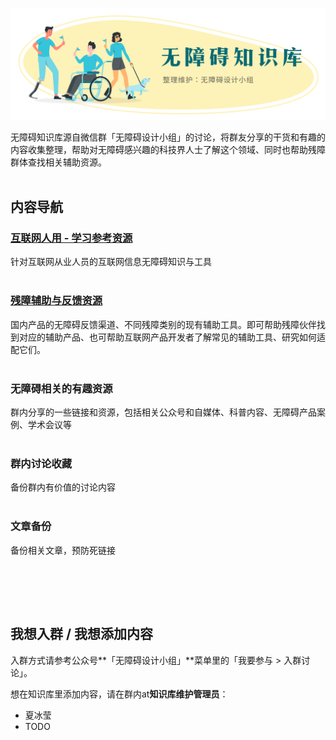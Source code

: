 ![无障碍知识库；整理维护：无障碍设计小组](assets/wiki-header.png)

无障碍知识库源自微信群「无障碍设计小组」的讨论，将群友分享的干货和有趣的内容收集整理，帮助对无障碍感兴趣的科技界人士了解这个领域、同时也帮助残障群体查找相关辅助资源。
<br/><br/>

## 内容导航

### **[互联网人用 - 学习参考资源](互联网人用-学习参考资源.md)** 
针对互联网从业人员的互联网信息无障碍知识与工具
<br/><br/>

### **[残障辅助与反馈资源](残障辅助与反馈资源.md)**
国内产品的无障碍反馈渠道、不同残障类别的现有辅助工具。即可帮助残障伙伴找到对应的辅助产品、也可帮助互联网产品开发者了解常见的辅助工具、研究如何适配它们。
<br/><br/>

### **无障碍相关的有趣资源**
群内分享的一些链接和资源，包括相关公众号和自媒体、科普内容、无障碍产品案例、学术会议等
<br/><br/>

### **群内讨论收藏**
备份群内有价值的讨论内容
<br/><br/>

### **文章备份**
备份相关文章，预防死链接

<br/><br/>
---

## 我想入群 / 我想添加内容

入群方式请参考公众号**「无障碍设计小组」**菜单里的「我要参与 > 入群讨论」。

想在知识库里添加内容，请在群内at**知识库维护管理员**：
* 夏冰莹
* TODO